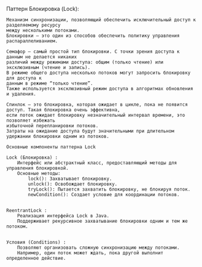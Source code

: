 Паттерн Блокировка (Lock):

    Механизм синхронизации, позволяющий обеспечить исключительный доступ к разделяемому ресурсу 
    между несколькими потоками. 
    Блокировки — это один из способов обеспечить политику управления распараллеливанием.

    Семафор — самый простой тип блокировки. С точки зрения доступа к данным не делается никаких 
    различий между режимами доступа: общим (только чтение) или эксклюзивным (чтение и запись). 
    В режиме общего доступа несколько потоков могут запросить блокировку для доступа к 
    данным в режиме “только чтение”. 
    Также используется эксклюзивный режим доступа в алгоритмах обновления и удаления.

    Спинлок — это блокировка, которая ожидает в цикле, пока не появится доступ. Такая блокировка очень эффективна, 
    если поток ожидает блокировку незначительный интервал времени, это позволяет избежать 
    избыточной перепланировки потоков. 
    Затраты на ожидание доступа будут значительными при длительном удержании блокировки одним из потоков.

    Основные компоненты паттерна Lock  

    Lock (Блокировка) : 
        Интерфейс или абстрактный класс, предоставляющий методы для управления блокировкой.
        Основные методы:
            lock(): Захватывает блокировку.
            unlock(): Освобождает блокировку.
            tryLock(): Пытается захватить блокировку, не блокируя поток.
            newCondition(): Создает условие для координации потоков.             
         

    ReentrantLock : 
        Реализация интерфейса Lock в Java.
        Поддерживает рекурсивное захватывание блокировки одним и тем же потоком.
         

    Условия (Conditions) : 
        Позволяют организовать сложную синхронизацию между потоками.
        Например, один поток может ждать, пока другой выполнит определенное действие.
         
     